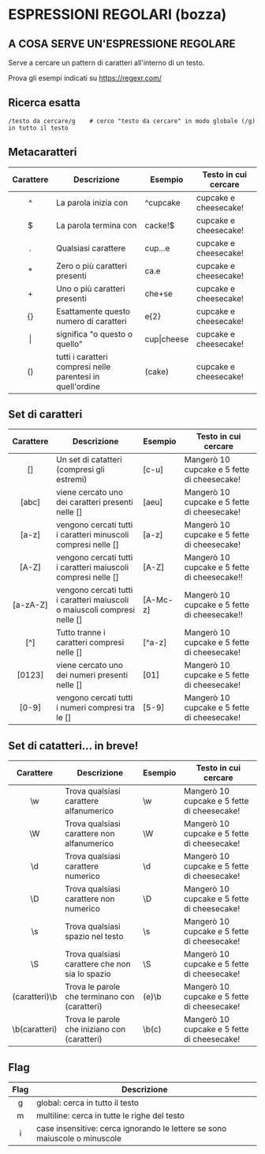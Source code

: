 ESPRESSIONI REGOLARI (bozza)
====

## A COSA SERVE UN'ESPRESSIONE REGOLARE

Serve a cercare un pattern di caratteri all'interno di un testo.

Prova gli esempi indicati su https://regexr.com/


## Ricerca esatta

```regex
/testo da cercare/g    # cerco "testo da cercare" in modo globale (/g) in tutto il testo
```

## Metacaratteri

| Carattere | Descrizione | Esempio | Testo in cui cercare |
| :--: | --| --| --| 
| ^ | La parola inizia con | ^cupcake | cupcake e cheesecake! |
| $ | La parola termina con | cacke!$ | cupcake e cheesecake! |
| . | Qualsiasi carattere | cup...e | cupcake e cheesecake! |
| * | Zero o più caratteri presenti | ca.e | cupcake e cheesecake! | 
| + | Uno o più caratteri presenti | che+se | cupcake e cheesecake! | 
| {} | Esattamente questo numero di caratteri | e{2} | cupcake e cheesecake! | 
| \| | significa "o questo o quello" | cup\|cheese | cupcake e cheesecake! | 
| () | tutti i caratteri compresi nelle parentesi in quell'ordine | (cake) | cupcake e cheesecake! | 


## Set di caratteri

| Carattere | Descrizione | Esempio | Testo in cui cercare |
| :--: | --| --| --| 
| [] | Un set di catatteri (compresi gli estremi) | [c-u] | Mangerò 10 cupcake e 5 fette di cheesecake! | 
| [abc] | viene cercato uno dei caratteri presenti nelle [] | [aeu] | Mangerò 10 cupcake e 5 fette di cheesecake! |
| [a-z] | vengono cercati tutti i caratteri minuscoli compresi nelle [] | [a-z] | Mangerò 10 cupcake e 5 fette di cheesecake! |
| [A-Z] | vengono cercati tutti i caratteri maiuscoli compresi nelle [] | [A-Z] | Mangerò 10 cupcake e 5 fette di cheesecake!! |
| [a-zA-Z] | vengono cercati tutti i caratteri maiuscoli o maiuscoli compresi nelle [] | [A-Mc-z]| Mangerò 10 cupcake e 5 fette di cheesecake!! |
| [^] | Tutto tranne i caratteri compresi nelle [] | [^a-z] | Mangerò 10 cupcake e 5 fette di cheesecake! | 
| [0123] | viene cercato uno dei numeri presenti nelle [] | [01] | Mangerò 10 cupcake e 5 fette di cheesecake! |
| [0-9] |  vengono cercati tutti i numeri compresi tra le [] | [5-9] | Mangerò 10 cupcake e 5 fette di cheesecake! |


## Set di catatteri... in breve!

| Carattere | Descrizione | Esempio | Testo in cui cercare |
| :--: | --| --| --| 
| \w | Trova qualsiasi carattere alfanumerico | \w | Mangerò 10 cupcake e 5 fette di cheesecake! | 
| \W | Trova qualsiasi carattere non alfanumerico | \W | Mangerò 10 cupcake e 5 fette di cheesecake! | 
| \d | Trova qualsiasi carattere numerico | \d | Mangerò 10 cupcake e 5 fette di cheesecake! | 
| \D | Trova qualsiasi carattere non numerico  | \D | Mangerò 10 cupcake e 5 fette di cheesecake! | 
| \s | Trova qualsiasi spazio nel testo | \s | Mangerò 10 cupcake e 5 fette di cheesecake! | 
| \S | Trova qualsiasi carattere che non sia lo spazio | \S | Mangerò 10 cupcake e 5 fette di cheesecake! | 
| (caratteri)\b | Trova le parole che terminano con (caratteri) | (e)\b | Mangerò 10 cupcake e 5 fette di cheesecake! | 
| \b(caratteri) | Trova le parole che iniziano con (caratteri) | \b(c) | Mangerò 10 cupcake e 5 fette di cheesecake! | 


## Flag

| Flag | Descrizione | 
| :--: | --|
| g | global: cerca in tutto il testo |
| m | multiline: cerca in tutte le righe del testo |
| i | case insensitive: cerca ignorando le lettere se sono maiuscole o minuscole |
